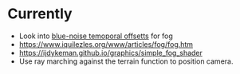 # Currently
- Look into [blue-noise temoporal offsetts](https://blog.demofox.org/2020/05/10/ray-marching-fog-with-blue-noise/) for fog
- https://www.iquilezles.org/www/articles/fog/fog.htm
- https://ijdykeman.github.io/graphics/simple_fog_shader
- Use ray marching against the terrain function to position camera.
